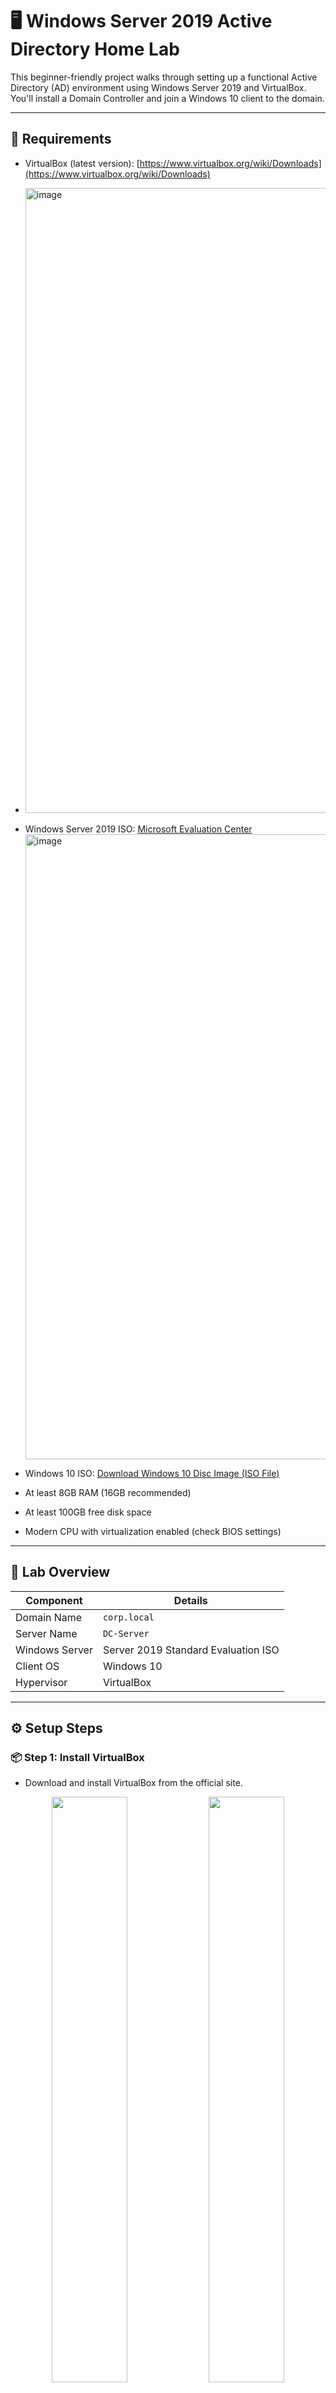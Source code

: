  # 🖥️ Windows Server 2019 Active Directory Home Lab

This beginner-friendly project walks through setting up a functional Active Directory (AD) environment using Windows Server 2019 and VirtualBox. You'll install a Domain Controller and join a Windows 10 client to the domain.

---

## 📌 Requirements

- VirtualBox (latest version): [https://www.virtualbox.org/wiki/Downloads](https://www.virtualbox.org/wiki/Downloads)
- <img width="1000" height="1000" alt="image" src="https://github.com/user-attachments/assets/41fdc04d-5b79-4027-aa32-0eea65513757" />

- Windows Server 2019 ISO: [Microsoft Evaluation Center](https://www.microsoft.com/en-us/evalcenter/evaluate-windows-server-2019)
  <img width="1000" height="1000" alt="image" src="https://github.com/user-attachments/assets/a428b1e8-d0f4-497c-8ae0-f5b988f63957" />

- Windows 10 ISO: [Download Windows 10 Disc Image (ISO File)](https://www.microsoft.com/en-us/software-download/windows10ISO)
- At least 8GB RAM (16GB recommended)
- At least 100GB free disk space
- Modern CPU with virtualization enabled (check BIOS settings)

---

## 🧪 Lab Overview

| Component         | Details                                |
|------------------|----------------------------------------|
| Domain Name       | `corp.local`                          |
| Server Name       | `DC-Server`                           |
| Windows Server    | Server 2019 Standard Evaluation ISO   |
| Client OS         | Windows 10                            |
| Hypervisor        | VirtualBox                            |

---

## ⚙️ Setup Steps

### 📦 Step 1: Install VirtualBox

- Download and install VirtualBox from the official site.
<p align="center">
  <img src="https://github.com/user-attachments/assets/82cd20d3-0acd-45d7-83cb-8ef246c49375" width="49%" />
  <img src="https://github.com/user-attachments/assets/5b60d865-5793-4b14-9386-7ece0914611d" width="49%" />

- Once you see this screen you have suceesfully intalled Virtualbox.
</p>
<img width="1000" height="850" alt="image" src="https://github.com/user-attachments/assets/c0db9dbc-c8b4-4c87-b8e0-d77899124890" />



### 💽 Step 2: Create a VM for Windows Server 2019

- Open VirtualBox and create a new VM
- Assign 4GB RAM (or more)
- Choose “Create a virtual hard disk now” (min. 60GB)
- Attach the Server 2019 ISO as a virtual optical disk

---

### 🪟 Step 3: Install Windows Server 2019

- Boot into the ISO
- Select language and install version (Standard Edition with Desktop Experience)
- Set administrator password during installation
- Login to the system after reboot

---

### 🛡️ Step 4: Install Active Directory Domain Services

After installation, your **Server Manager** dashboard will show a new "AD DS" role added in the left pane. This confirms that Active Directory Domain Services is installed.

<img width="1921" height="1080" alt="image" src="https://github.com/user-attachments/assets/fe721ce9-c376-4e21-a76c-bdec51732c63" />

1. Open **Server Manager**
2. Click **Add Roles and Features**
3. Select `Active Directory Domain Services (AD DS)`
4. Follow the wizard, then click **Promote this server to a domain controller**
5. Create a new forest and domain (e.g., `corp.local`)
6. In the **Deployment Configuration** window, choose “Add a new forest” and enter your root domain name (e.g., `corp.local`).
7. On the **Domain Controller Options** screen, select Forest functional level and Domain functional level (keep default: Windows Server 2016), and set a **DSRM password**.
8. Prerequisites will be checked. If all pass, click **Install** to begin domain controller promotion.
9. Server will reboot automatically once setup is complete.


📸 Screenshots:
- `screenshots/ad-role-add.png`
- `screenshots/domain-setup.png`


🗂️ Step 5: Create Organizational Units (OUs)
📸 Screenshot Example: Display the OU structure in **Active Directory Users and Computers** showing your new OUs (e.g., `Users`, `Computers`, `IT`, `HR`, `Sales`).

Save as: `screenshots/ou-structure.png`

Creating OUs helps you organize users and computers logically. This allows for better Group Policy application and delegated administration.

You can create the OUs manually using **Active Directory Users and Computers**

#### 🧩 Example OU Structure:
```
corp.local
├── Users
│   ├── IT
│   ├── HR
│   ├── Sales
├── Computers
│   ├── IT-Computers
│   ├── HR-Computers
│   ├── Sales-Computers
```


### 🌐 Step 6: Configure Static IP  

Steps:
1. Open **Control Panel** and go to:
   `Network and Internet > Network and Sharing Center > Change adapter settings`
2. Right-click your **Ethernet** adapter and choose **Properties**
3. Double-click on `Internet Protocol Version 4 (TCP/IPv4)`
4. Select **Use the following IP address** and enter:
   - IP address: `192.168.1.2`
   - Subnet mask: `255.255.255.0`
   - Default gateway: `192.168.1.1`
   - Preferred DNS server: `127.0.0.1`
5. Click **OK** to apply changes

This ensures your Windows Server has a static IP address, which is required for reliable DNS and domain controller functionality.

📸 Screenshot Examples:
- `screenshots/control-panel-network.png`
- `screenshots/network-adapter-properties.png`
- `screenshots/ipv4-settings.png`

### 🧑‍💼 Step 7: Add Users with PowerShell  

Steps:

1.On the Windows Server VM, open Notepad.

2.then save the Notepad file as users.csv

📌 Note: Your user list may be different from mine; it just needs to follow the same format as the one shown below.

3.Customize the users.csv file with names, usernames, departments, and OUs.




   <img width="1110" height="1100" alt="image" src="https://github.com/user-attachments/assets/3649c329-33a6-4938-8c31-5405d9844f54" />

4. Open PowerShell as an Administrator on your domain controller: your server vm
5. Copy and paste the scripts below into PowerShell and press Enter.

📌 Note:
Before running these scripts, 
make sure:

You have saved your users.csv file to the Desktop of the Server VM.

You are running PowerShell as Administrator.
# Import users from CSV file
📌 Note:
run this script first 
```powershell
$users = Import-Csv "C:\Users\Administrator\Desktop\users.csv"
```
<img width="1920" height="1080" alt="image" src="https://github.com/user-attachments/assets/e07ea84b-6167-40cb-a9f5-a03889369a2b" />



   # Loop through each user entry
📌 Note:
after running the script above you may now run this script
```powershell
foreach ($user in $users) {
    $OUPath = "OU=$($user.OU),DC=corp,DC=local"

    New-ADUser `
        -Name "$($user.FirstName) $($user.LastName)" `
        -GivenName $user.FirstName `
        -Surname $user.LastName `
        -SamAccountName $user.Username `
        -UserPrincipalName "$($user.Username)@corp.local" `
        -Path $OUPath `
        -AccountPassword (ConvertTo-SecureString "Password123!" -AsPlainText -Force) `
        -Enabled $true
}
```


   <img width="1823" height="1069" alt="image" src="https://github.com/user-attachments/assets/876f4104-563d-471a-b834-58866e309e40" />
   

7. Verify users are created under the correct OUs




## 🧩 Step 8: Configure Static IP and Join Client to Domain



### 🔧 Part A: Set Static IP for Windows 10 Client

1. On the Windows 10 client, go to **Control Panel** > **Network and Sharing Center**  
2. Click **Change adapter settings** on the left pane  
3. Right-click your active Ethernet connection and select **Properties**  
4. Select **Internet Protocol Version 4 (TCP/IPv4)** and click **Properties**  
5. Choose **Use the following IP address** and set:

   - **IP address:** `192.168.1.10` *(or any IP in the same subnet as your server)*
   - **Subnet mask:** `255.255.255.0`
   - **Default gateway:** `192.168.1.1` *(optional, needed if using internet)*
   
6. Set **Preferred DNS server** to your **Domain Controller’s IP** (e.g., `192.168.1.2`)  
7. Click **OK**, then **Close**

> 🛠️ *This step is critical so the client can resolve and locate the Domain Controller.*
- `screenshots/static-ip-settings.png`
- `screenshots/client-system-properties.png`

---

### 🤝 Part B: Join Windows 10 to the Domain

1. Go to **System Properties**  
   - Right-click **This PC** > **Properties**
   - Click **Advanced system settings**
   - Under the **Computer Name** tab, click **Change**

2. In the **Domain** field, enter your domain name (e.g., `corp.local`)  
3. Click **OK**  
4. When prompted, enter **Domain Admin credentials** (e.g., `corp\Administrator`)  
5. If successful, you will see: **"Welcome to the domain"**  
6. Click **OK** and restart the Windows 10 client  
7. On the login screen, click **Other User** and sign in as:  
   `corp\studentuser1`  
   *(Replace with the domain username you created earlier)*

✅ If login is successful, your Windows 10 client is now part of the domain and can be managed through Group Policy and Active Directory tools.
### 📸 Screenshots:
- `screenshots/domain-join-success.png`


📌 Note:
If you forget the password for the domain user account, you can reset it directly from the Windows Server VM using Active Directory Users and Computers:

Open Server Manager

Go to Tools → Active Directory Users and Computers

Navigate to the appropriate OU and locate the user account

Right-click the user and select Reset Password

Enter a new password, confirm it, and uncheck User must change password at next logon if needed

This will allow you to log back into the Windows 10 client using the updated credentials.

## 🏁 Completion

Once complete, this lab will help you showcase:
- VirtualBox VM setup and OS install
- Active Directory configuration
- User and OU management via GUI + PowerShell
- Domain join and client integration

---

> Created by Abdul Giwa | For portfolio and job-readiness demonstration


---



